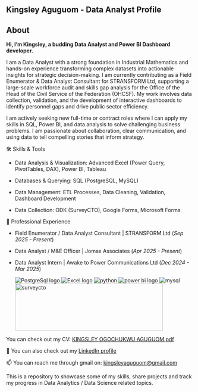 ## Kingsley Aguguom - Data Analyst Profile
## About
**Hi, I’m Kingsley, a budding Data Analyst and Power BI Dashboard developer.**

I am a Data Analyst with a strong foundation in Industrial Mathematics and hands-on experience transforming complex datasets into actionable insights for strategic decision-making. I am currently contributing as a Field Enumerator & Data Analyst Consultant for STRANSFORM Ltd, supporting a large-scale workforce audit and skills gap analysis for the Office of the Head of the Civil Service of the Federation (OHCSF). My work involves data collection, validation, and the development of interactive dashboards to identify personnel gaps and drive public sector efficiency.

I am actively seeking new full-time or contract roles where I can apply my skills in SQL, Power BI, and data analysis to solve challenging business problems. I am passionate about collaboration, clear communication, and using data to tell compelling stories that inform strategy.

🛠️ Skills & Tools

- Data Analysis & Visualization: Advanced Excel (Power Query, PivotTables, DAX), Power BI, Tableau

- Databases & Querying: SQL (PostgreSQL, MySQL)

- Data Management: ETL Processes, Data Cleaning, Validation, Dashboard Development

- Data Collection: ODK (SurveyCTO), Google Forms, Microsoft Forms

💼 Professional Experience

- Field Enumerator / Data Analyst Consultant | STRANSFORM Ltd (*Sep 2025 - Present*)

- Data Analyst / M&E Officer | Jomax Associates (*Apr 2025 - Present*)

- Data Analyst Intern | Awake to Power Communications Ltd (*Dec 2024 - Mar 2025*)

  ![PostgreSql logo](https://github.com/user-attachments/assets/584eed3b-ca57-4873-b285-0427955bbf97)        ![Excel logo](https://github.com/user-attachments/assets/0b8884d7-bbf3-48a1-b720-1570d95cbc1b)     ![python](https://github.com/user-attachments/assets/629ea701-076f-4637-b93b-80b2ea2d4bb7)       ![power bi logo](https://github.com/user-attachments/assets/791a9207-90f9-4406-9998-444b0f770c2f)       ![mysql](https://github.com/user-attachments/assets/d247516a-437a-4aba-bbf7-f53ce45d5853)    <img width="397" height="127" alt="surveycto" src="https://github.com/user-attachments/assets/deb693bd-91cd-47b9-b1ca-d2310366502e" />
  

You can check out my CV: [KINGSLEY OGOCHUKWU AGUGUOM.pdf](https://github.com/user-attachments/files/17027151/KINGSLEY.OGOCHUKWU.AGUGUOM.pdf)

🔗 You can also check out my [LinkedIn profile](https://www.linkedin.com/in/data-analyst-kingsley-aguguom/)

📫 You can reach me through gmail on: [kingsleyaguguom@gmail.com](kingsleyaguguom@gmail.com)
                            
This is a repository to showcase some of my skills, share projects and track my progress in Data Analytics / Data Science related topics.
<!---
DataAnalystKings/DataAnalystKings is a ✨ special ✨ repository because its `README.md` (this file) appears on your GitHub profile.
You can click the Preview link to take a look at your changes.
--->
